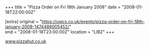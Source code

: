 +++
title = "Pizza Order on Fri 18th January 2008"
date = "2008-01-18T22:00:00Z"

[extra]
original = "https://uwcs.co.uk/events/pizza-order-on-fri-18th-january-2008-1474489005452/"    
end = "2008-01-18T23:00:00Z"
location = "LIB2"
+++

www.pizzahut.co.uk

